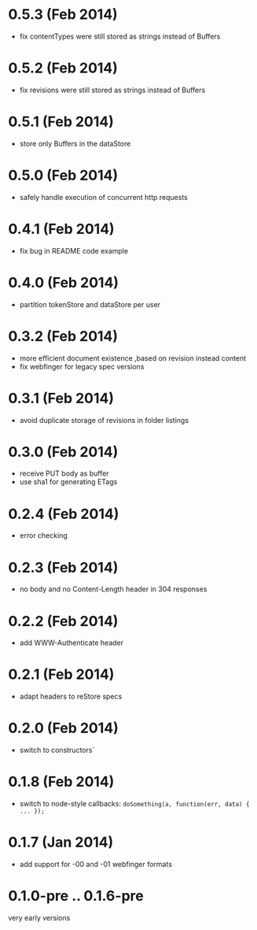 # 0.5.3 (Feb 2014)
* fix contentTypes were still stored as strings instead of Buffers

# 0.5.2 (Feb 2014)
* fix revisions were still stored as strings instead of Buffers

# 0.5.1 (Feb 2014)
* store only Buffers in the dataStore

# 0.5.0 (Feb 2014)
* safely handle execution of concurrent http requests

# 0.4.1 (Feb 2014)
* fix bug in README code example

# 0.4.0 (Feb 2014)
* partition tokenStore and dataStore per user

# 0.3.2 (Feb 2014)
* more efficient document existence ,based on revision instead content
* fix webfinger for legacy spec versions

# 0.3.1 (Feb 2014)
* avoid duplicate storage of revisions in folder listings

# 0.3.0 (Feb 2014)
* receive PUT body as buffer
* use sha1 for generating ETags

# 0.2.4 (Feb 2014)
* error checking

# 0.2.3 (Feb 2014)
* no body and no Content-Length header in 304 responses

# 0.2.2 (Feb 2014)
* add WWW-Authenticate header

# 0.2.1 (Feb 2014)
* adapt headers to reStore specs

# 0.2.0 (Feb 2014)
* switch to constructors`

# 0.1.8 (Feb 2014)
* switch to node-style callbacks: `doSomething(a, function(err, data) { ... });`

# 0.1.7 (Jan 2014)
* add support for -00 and -01 webfinger formats

# 0.1.0-pre .. 0.1.6-pre
very early versions
